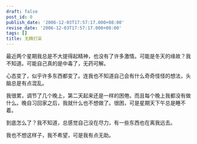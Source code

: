 ```yaml
---
draft: false
post_id: 0
publish_date: '2006-12-03T17:57:17.000+08:00'
revise_date: '2006-12-03T17:57:17.000+08:00'
tags: []
title: 无精打采
---
```


最近两个星期我总是不大提得起精神，也没有了许多激情。可能是冬天的缘故？我不知道。可能自己真的是中毒了，无药可解。

心态变了，似乎许多东西都变了。连我也不知道自己会有什么奇奇怪怪的想法，头脑总是有点混乱。

我很累，调节了几个晚上，第二天起来还是一样的困倦。而且每个晚上我都没有做什么。晚自习回家之后，我就什么也不想做了。很困，可是星期天下午总是睡不着。

到底怎么了？我不知道，总感觉自己没在尽力，有一些东西也在离我远去。

我也不想这样子，我不希望，可是我有点无助。

